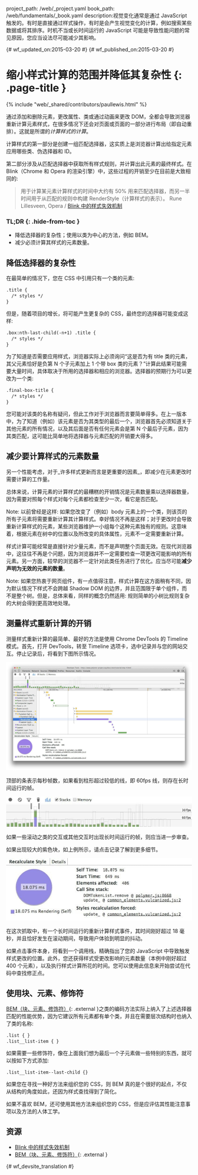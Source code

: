 project_path: /web/_project.yaml
book_path: /web/fundamentals/_book.yaml
description:视觉变化通常是通过 JavaScript 触发的。有时是直接通过样式操作，有时是会产生视觉变化的计算，例如搜索某些数据或将其排序。时机不当或长时间运行的 JavaScript 可能是导致性能问题的常见原因，您应当设法尽可能减少其影响。

{# wf_updated_on:2015-03-20 #}
{# wf_published_on:2015-03-20 #}

# 缩小样式计算的范围并降低其复杂性 {: .page-title }

{% include "web/_shared/contributors/paullewis.html" %}

通过添加和删除元素，更改属性、类或通过动画来更改 DOM，全都会导致浏览器重新计算元素样式，在很多情况下还会对页面或页面的一部分进行布局（即自动重排）。这就是所谓的<em>计算样式的计算</em>。

计算样式的第一部分是创建一组匹配选择器，这实质上是浏览器计算出给指定元素应用哪些类、伪选择器和 ID。

第二部分涉及从匹配选择器中获取所有样式规则，并计算出此元素的最终样式。在 Blink（Chrome 和 Opera 的渲染引擎）中，这些过程的开销至少在目前是大致相同的:

> 用于计算某元素计算样式的时间中大约有 50% 用来匹配选择器，而另一半时间用于从匹配的规则中构建 RenderStyle（计算样式的表示）。
> Rune Lillesveen, Opera / [Blink 中的样式失效机制](https://docs.google.com/document/d/1vEW86DaeVs4uQzNFI5R-_xS9TcS1Cs_EUsHRSgCHGu8/view)

### TL;DR {: .hide-from-toc }

* 降低选择器的复杂性；使用以类为中心的方法，例如 BEM。
* 减少必须计算其样式的元素数量。

## 降低选择器的复杂性

在最简单的情况下，您在 CSS 中引用只有一个类的元素:


    .title {
      /* styles */
    }


但是，随着项目的增长，将可能产生更复杂的 CSS，最终您的选择器可能变成这样:


    .box:nth-last-child(-n+1) .title {
      /* styles */
    }


为了知道是否需要应用样式，浏览器实际上必须询问“这是否为有 title 类的元素，其父元素恰好是负第 N 个子元素加上 1 个带  box 类的元素？”计算此结果可能需要大量时间，具体取决于所用的选择器和相应的浏览器。选择器的预期行为可以更改为一个类:


    .final-box-title {
      /* styles */
    }


您可能对该类的名称有疑问，但此工作对于浏览器而言要简单得多。在上一版本中，为了知道（例如）该元素是否为其类型的最后一个，浏览器首先必须知道关于其他元素的所有情况，以及其后面是否有任何元素会是第 N 个最后子元素，因为其类匹配，这可能比简单地将选择器与元素匹配的开销要大得多。

## 减少要计算样式的元素数量
另一个性能考虑，对于_许多样式更新而言是更重要的因素_，即减少在元素更改时需要计算的工作量。

总体来说，计算元素的计算样式的最糟糕的开销情况是元素数量乘以选择器数量，因为需要对照每个样式对每个元素都检查至少一次，看它是否匹配。

Note: 以前曾经是这样: 如果您改变了（例如）body 元素上的一个类，则该页的所有子元素将需要重新计算其计算样式。幸好情况不再是这样；对于更改时会导致重新计算样式的元素，某些浏览器维护一小组每个这种元素独有的规则。这意味着，根据元素在树中的位置以及所改变的具体属性，元素不一定需要重新计算。

样式计算可能经常是直接针对少量元素，而不是声明整个页面无效。在现代浏览器中，这往往不再是个问题，因为浏览器并不一定需要检查一项更改可能影响的所有元素。另一方面，较早的浏览器不一定针对此类任务进行了优化。应当尽可能**减少声明为无效的元素的数量**。

Note: 如果您热衷于网页组件，有一点值得注意，样式计算在这方面稍有不同，因为默认情况下样式不会跨越 Shadow DOM 的边界，并且范围限于单个组件，而不是整个树。但是，总体来看，同样的概念仍然适用: 规则简单的小树比规则复杂的大树会得到更高效地处理。

## 测量样式重新计算的开销

测量样式重新计算的最简单、最好的方法是使用 Chrome DevTools 的 Timeline 模式。首先，打开 DevTools，转至 Timeline 选项卡，选中记录并与您的网站交互。停止记录后，将看到下图所示情况。

<img src="images/reduce-the-scope-and-complexity-of-style-calculations/long-running-style.jpg"  alt="DevTools 显示长时间运行的样式计算。">

顶部的条表示每秒帧数，如果看到柱形超过较低的线，即 60fps 线，则存在长时间运行的帧。

<img src="images/reduce-the-scope-and-complexity-of-style-calculations/frame-selection.jpg"  alt="详细了解 Chrome DevTools 中的问题区域。">

如果一些滚动之类的交互或其他交互时出现长时间运行的帧，则应当进一步审查。

如果出现较大的紫色块，如上例所示，请点击记录了解到更多细节。

<img src="images/reduce-the-scope-and-complexity-of-style-calculations/style-details.jpg"  alt="获取长时间运行的样式计算的细节。">

在这次抓取中，有一个长时间运行的重新计算样式事件，其时间刚好超过 18 毫秒，并且恰好发生在滚动期间，导致用户体验到明显的抖动。

如果点击事件本身，将看到一个调用栈，精确指出了您的 JavaScript 中导致触发样式更改的位置。此外，您还获得样式受更改影响的元素数量（本例中刚好超过 400 个元素），以及执行样式计算所花的时间。您可以使用此信息来开始尝试在代码中查找修正点。

## 使用块、元素、修饰符

[BEM（块、元素、修饰符）](https://bem.info/){: .external }之类的编码方法实际上纳入了上述选择器匹配的性能优势，因为它建议所有元素都有单个类，并且在需要层次结构时也纳入了类的名称:


    .list { }
    .list__list-item { }


如果需要一些修饰符，像在上面我们想为最后一个子元素做一些特别的东西，就可以按如下方式添加:


    .list__list-item--last-child {}


如果您在寻找一种好方法来组织您的 CSS，则 BEM 真的是个很好的起点，不仅从结构的角度如此，还因为样式查找得到了简化。

如果不喜欢 BEM，还可使用其他方法来组织您的 CSS，但是应评估其性能注意事项以及方法的人体工学。

##  资源

* [Blink 中的样式失效机制](https://docs.google.com/document/d/1vEW86DaeVs4uQzNFI5R-_xS9TcS1Cs_EUsHRSgCHGu8/edit)
* [BEM（块、元素、修饰符）](https://bem.info/){: .external }


{# wf_devsite_translation #}
